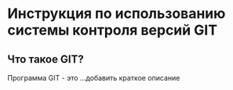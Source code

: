 # **Инструкция по использованию системы контроля версий GIT**

## Что такое GIT?

Программа GIT - это ...добавить краткое описание
